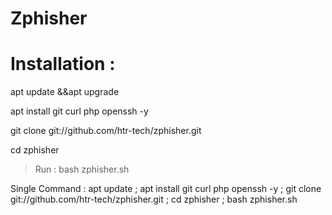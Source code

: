 # Zphisher
# Installation :
apt update &&apt upgrade

apt install git curl php openssh -y

git clone git://github.com/htr-tech/zphisher.git

cd zphisher

> Run : bash zphisher.sh

Single Command :
apt update ; apt install git curl php openssh -y ; git clone git://github.com/htr-tech/zphisher.git ; cd zphisher ; bash zphisher.sh
